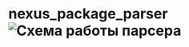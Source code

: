 # nexus_package_parser![Схема работы парсера](https://user-images.githubusercontent.com/20001037/173101580-66a2437b-1131-4b1a-affd-cd14149198c5.jpg)
